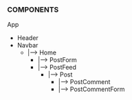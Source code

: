 ### COMPONENTS
App
* Header
* Navbar
  * |--> Home
    * |--> PostForm
    * |--> PostFeed
      * |--> Post
        * |--> PostComment
        * |--> PostCommentForm